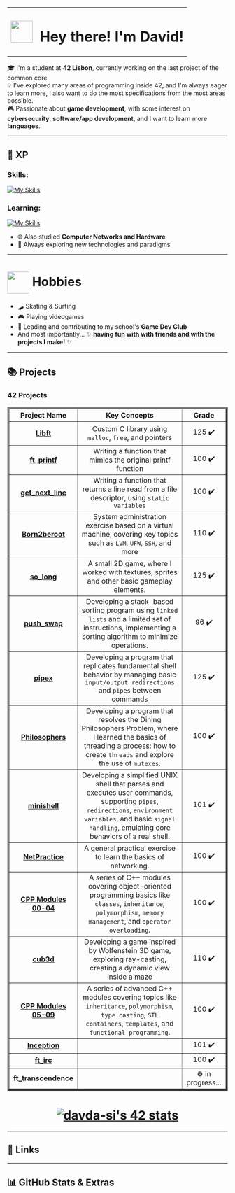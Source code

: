 <table align="center">
  <tr>
    <td><img src="https://media.giphy.com/media/oifKB3IrjgeRZzZzrY/giphy.gif?cid=ecf05e47e2qo0l9mwtshmoqo841tbs45nohlpl79tro4m38z&ep=v1_stickers_search&rid=giphy.gif&ct=s" width="50"></td>
    <td><h1>Hey there! I'm David!</h1></td>
  </tr>
</table>

🎓 I'm a student at **42 Lisbon**, currently working on the last project of the common core.  
💡 I've explored many areas of programming inside 42, and I'm always eager to learn more, I also want to do the most specifications from the most areas possible.  
🎮 Passionate about **game development**, with some interest on **cybersecurity**, **software/app development**, and I want to learn more **languages**.

---

## 🧠 XP
### Skills:
[![My Skills](https://skillicons.dev/icons?i=c,cpp,bash,docker,git,godot,linux,windows)](https://skillicons.dev)
### Learning:
[![My Skills](https://skillicons.dev/icons?i=cs,js,ts,nodejs,html,css)](https://skillicons.dev)
- 🌐 Also studied **Computer Networks and Hardware**
- 🎯 Always exploring new technologies and paradigms

---

<h1>
  <img src="https://media3.giphy.com/media/v1.Y2lkPTc5MGI3NjExaWYwMXV3M2czMzhvZG1qcnkwazloZzZvNGJjYXYzZm9qM2JnYnlrYyZlcD12MV9pbnRlcm5hbF9naWZfYnlfaWQmY3Q9cw/qRzj7c0r0EHqu3oQGb/giphy.gif" width="50" style="vertical-align: middle;">
  Hobbies
</h1>


- 🛹 Skating & Surfing
- 🎮 Playing videogames
- 🧪 Leading and contributing to my school's **Game Dev Club**
- And most importantly... ✨ **having fun with with friends and with the projects I make!** ✨

---

## 📚 Projects

### 42 Projects
<table border="4" align="center">
  <tr>
    <th>Project Name</th>
    <th>Key Concepts</th>
    <th>Grade</th>
    <!--<th>Delivered at</th>-->
  </tr>
  <tr align="center">
    <td><b><a href="https://www.youtube.com/watch?v=dQw4w9WgXcQ&pp=ygUccmljayBuZXZlciBnb25uYSBnaXZlIHlvdSB1cA%3D%3D">Libft</a></b></td>
    <td><div style="margin: 4px 0;">Custom C library using <code>malloc</code>, <code>free</code>, and pointers</div></td>
    <td>125 ✔️</td>
    <!--<td>18/05/23</td>-->
  </tr>
  <tr align="center">
    <td><b><a href="https://www.youtube.com/watch?v=dQw4w9WgXcQ&pp=ygUccmljayBuZXZlciBnb25uYSBnaXZlIHlvdSB1cA%3D%3D">ft_printf</a></b></td>
    <td>Writing a function that mimics the original printf function</td>
    <td>100 ✔️</td>
    <!--<td>06/07/23</td>-->
  </tr>
  <tr align="center">
    <td><b><a href="https://www.youtube.com/watch?v=dQw4w9WgXcQ&pp=ygUccmljayBuZXZlciBnb25uYSBnaXZlIHlvdSB1cA%3D%3D">get_next_line</a></b></td>
    <td>Writing a function that returns a line read from a file descriptor, using <code>static variables</code></td>
    <td>100 ✔️</td>
    <!--<td>06/09/23</td>-->
  </tr>
  <tr align="center">
    <td><b><a href="https://www.youtube.com/watch?v=dQw4w9WgXcQ&pp=ygUccmljayBuZXZlciBnb25uYSBnaXZlIHlvdSB1cA%3D%3D">Born2beroot</a></b></td>
    <td>System administration exercise based on a virtual machine, covering key topics such as <code>LVM</code>, <code>UFW</code>, <code>SSH</code>, and more</td>
    <td>110 ✔️</td>
    <!--<td>06/09/23</td>-->
  </tr>
  <tr align="center">
    <td><b><a href="https://www.youtube.com/watch?v=dQw4w9WgXcQ&pp=ygUccmljayBuZXZlciBnb25uYSBnaXZlIHlvdSB1cA%3D%3D">so_long</a></b></td>
    <td>A small 2D game, where I worked with textures, sprites and other basic gameplay elements.</td>
    <td>125 ✔️</td>
   <!-- <td>13/10/23</td>-->
  </tr>
  <tr align="center">
    <td><b><a href="https://www.youtube.com/watch?v=dQw4w9WgXcQ&pp=ygUccmljayBuZXZlciBnb25uYSBnaXZlIHlvdSB1cA%3D%3D">push_swap</a></b></td>
    <td>Developing a stack-based sorting program using <code>linked lists</code> and a limited set of instructions, implementing a sorting algorithm to minimize operations.</td>
    <td>96 ✔️</td>
   <!-- <td>17/11/23</td>-->
  </tr>
  <tr align="center">
    <td><b><a href="https://www.youtube.com/watch?v=dQw4w9WgXcQ&pp=ygUccmljayBuZXZlciBnb25uYSBnaXZlIHlvdSB1cA%3D%3D">pipex</a></b></td>
    <td>Developing a program that replicates fundamental shell behavior by managing basic <code>input/output redirections</code> and <code>pipes</code> between commands</td>
    <td>125 ✔️</td>
    <!--<td>04/01/24</td>-->
  </tr>
  <tr align="center">
    <td><b><a href="https://www.youtube.com/watch?v=dQw4w9WgXcQ&pp=ygUccmljayBuZXZlciBnb25uYSBnaXZlIHlvdSB1cA%3D%3D">Philosophers</a></b></td>
    <td>Developing a program that resolves the Dining Philosophers Problem, where I learned the basics of threading a process: how to create <code>threads</code> and explore the use of <code>mutexes</code>.</td>
    <td>100 ✔️</td>
    <!--<td>11/03/24</td>-->
  </tr>
  <tr align="center">
    <td><b><a href="https://www.youtube.com/watch?v=dQw4w9WgXcQ&pp=ygUccmljayBuZXZlciBnb25uYSBnaXZlIHlvdSB1cA%3D%3D">minishell</a></b></td>
    <td>Developing a simplified UNIX shell that parses and executes user commands, supporting <code>pipes</code>, <code>redirections</code>, <code>environment variables</code>, and basic <code>signal handling</code>, emulating core behaviors of a real shell.</td>
    <td>101 ✔️</td>
    <!--<td>08/05/24</td>-->
  </tr>
  <tr align="center">
    <td><b><a href="https://www.youtube.com/watch?v=dQw4w9WgXcQ&pp=ygUccmljayBuZXZlciBnb25uYSBnaXZlIHlvdSB1cA%3D%3D">NetPractice</a></b></td>
    <td>A general practical exercise to learn the basics of networking. </td>
    <td>100 ✔️</td>
    <!--<td>20/05/24</td>-->
  </tr>
  <tr align="center">
    <td><b><a href="https://www.youtube.com/watch?v=dQw4w9WgXcQ&pp=ygUccmljayBuZXZlciBnb25uYSBnaXZlIHlvdSB1cA%3D%3D">CPP Modules 00-04</a></b></td>
    <td>A series of C++ modules covering object-oriented programming basics like <code>classes</code>, <code>inheritance</code>, <code>polymorphism</code>, <code>memory management</code>, and <code>operator overloading</code>.</td>
    <td>100 ✔️</td>
    <!--<td>27/06/24</td>-->
  </tr>
  <tr align="center">
    <td><b><a href="https://www.youtube.com/watch?v=dQw4w9WgXcQ&pp=ygUccmljayBuZXZlciBnb25uYSBnaXZlIHlvdSB1cA%3D%3D">cub3d</a></b></td>
    <td>Developing a game inspired by Wolfenstein 3D game, exploring ray-casting, creating a dynamic view inside a maze</td>
    <td>110 ✔️</td>
    <!--<td>25/09/24</td>-->
  </tr>
  <tr align="center">
    <td><b><a href="https://www.youtube.com/watch?v=dQw4w9WgXcQ&pp=ygUccmljayBuZXZlciBnb25uYSBnaXZlIHlvdSB1cA%3D%3D">CPP Modules 05-09</a></b></td>
    <td>A series of advanced C++ modules covering topics like <code>inheritance</code>, <code>polymorphism</code>, <code>type casting</code>, <code>STL containers</code>, <code>templates</code>, and <code>functional programming</code>.</td>
    <td>100 ✔️</td>
   <!-- <td>18/12/24</td>-->
  </tr>
  <tr align="center">
    <td><b><a href="https://www.youtube.com/watch?v=dQw4w9WgXcQ&pp=ygUccmljayBuZXZlciBnb25uYSBnaXZlIHlvdSB1cA%3D%3D">Inception</a></b></td>
    <td></td>
    <td>101 ✔️</td>
   <!-- <td>13/02/25</td>-->
  </tr>
  <tr align="center">
    <td><b><a href="https://www.youtube.com/watch?v=dQw4w9WgXcQ&pp=ygUccmljayBuZXZlciBnb25uYSBnaXZlIHlvdSB1cA%3D%3D">ft_irc</a></b></td>
    <td></td>
    <td>100 ✔️</td>
   <!-- <td>18/04/25</td>-->
  </tr>
  <tr align="center">
    <td><b>ft_transcendence</b></td>
    <td></td>
    <td>⚙️ in progress...</td>
    <!--<td>⚙️</td>-->
  </tr>
</table>

<h1 align="center">
 <a href="https://github.com/oakoudad/badge42"><img src="https://badge.mediaplus.ma/colorfulwaves/davda-si?1337Badge=off&UM6P=off" alt="davda-si's 42 stats" /></a>
</h1>

---

## 🔗 Links



---

## 📊 GitHub Stats & Extras
